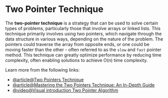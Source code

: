 # Two Pointer Technique

The **two-pointer technique** is a strategy that can be used to solve certain types of problems, particularly those that involve arrays or linked lists. This technique primarily involves using two pointers, which navigate through the data structure in various ways, depending on the nature of the problem. The pointers could traverse the array from opposite ends, or one could be moving faster than the other - often referred to as the `slow` and `fast` pointer method. This technique can greatly optimize performance by reducing time complexity, often enabling solutions to achieve O(n) time complexity.

Learn more from the following links:

- [@article@Two Pointers Technique](https://medium.com/@johnnyJK/data-structures-and-algorithms-907a63d691c1)
- [@article@Mastering the Two Pointers Technique: An In-Depth Guide](https://lordkonadu.medium.com/mastering-the-two-pointers-technique-an-in-depth-guide-3c2167584ccc)
- [@video@Visual introduction Two Pointer Algorithm](https://www.youtube.com/watch?v=On03HWe2tZM)
